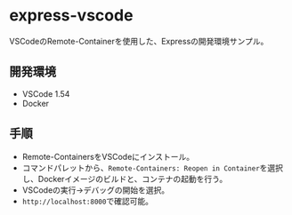 # express-vscode
VSCodeのRemote-Containerを使用した、Expressの開発環境サンプル。

## 開発環境
* VSCode 1.54
* Docker

## 手順
* Remote-ContainersをVSCodeにインストール。
* コマンドパレットから、`Remote-Containers: Reopen in Container`を選択し、Dockerイメージのビルドと、コンテナの起動を行う。
* VSCodeの実行→デバッグの開始を選択。
* `http://localhost:8000`で確認可能。
